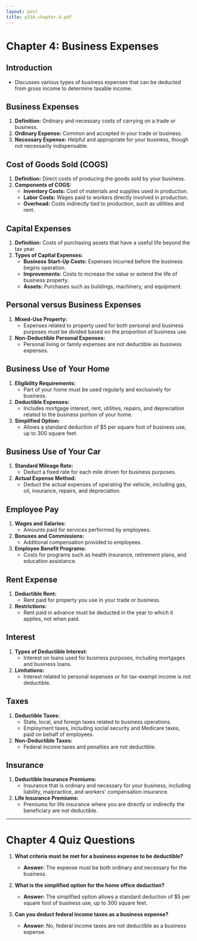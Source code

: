 ```yaml
---
layout: post
title: p334.chapter.4.pdf
--- 
```


# Chapter 4: Business Expenses

## Introduction
- Discusses various types of business expenses that can be deducted from gross income to determine taxable income.

## Business Expenses
1. **Definition:** Ordinary and necessary costs of carrying on a trade or business.
2. **Ordinary Expense:** Common and accepted in your trade or business.
3. **Necessary Expense:** Helpful and appropriate for your business, though not necessarily indispensable.

## Cost of Goods Sold (COGS)
1. **Definition:** Direct costs of producing the goods sold by your business.
2. **Components of COGS:**
   - **Inventory Costs:** Cost of materials and supplies used in production.
   - **Labor Costs:** Wages paid to workers directly involved in production.
   - **Overhead:** Costs indirectly tied to production, such as utilities and rent.

## Capital Expenses
1. **Definition:** Costs of purchasing assets that have a useful life beyond the tax year.
2. **Types of Capital Expenses:**
   - **Business Start-Up Costs:** Expenses incurred before the business begins operation.
   - **Improvements:** Costs to increase the value or extend the life of business property.
   - **Assets:** Purchases such as buildings, machinery, and equipment.

## Personal versus Business Expenses
1. **Mixed-Use Property:**
   - Expenses related to property used for both personal and business purposes must be divided based on the proportion of business use.
2. **Non-Deductible Personal Expenses:**
   - Personal living or family expenses are not deductible as business expenses.

## Business Use of Your Home
1. **Eligibility Requirements:**
   - Part of your home must be used regularly and exclusively for business.
2. **Deductible Expenses:**
   - Includes mortgage interest, rent, utilities, repairs, and depreciation related to the business portion of your home.
3. **Simplified Option:**
   - Allows a standard deduction of $5 per square foot of business use, up to 300 square feet.

## Business Use of Your Car
1. **Standard Mileage Rate:**
   - Deduct a fixed rate for each mile driven for business purposes.
2. **Actual Expense Method:**
   - Deduct the actual expenses of operating the vehicle, including gas, oil, insurance, repairs, and depreciation.

## Employee Pay
1. **Wages and Salaries:**
   - Amounts paid for services performed by employees.
2. **Bonuses and Commissions:**
   - Additional compensation provided to employees.
3. **Employee Benefit Programs:**
   - Costs for programs such as health insurance, retirement plans, and education assistance.

## Rent Expense
1. **Deductible Rent:**
   - Rent paid for property you use in your trade or business.
2. **Restrictions:**
   - Rent paid in advance must be deducted in the year to which it applies, not when paid.

## Interest
1. **Types of Deductible Interest:**
   - Interest on loans used for business purposes, including mortgages and business loans.
2. **Limitations:**
   - Interest related to personal expenses or for tax-exempt income is not deductible.

## Taxes
1. **Deductible Taxes:**
   - State, local, and foreign taxes related to business operations.
   - Employment taxes, including social security and Medicare taxes, paid on behalf of employees.
2. **Non-Deductible Taxes:**
   - Federal income taxes and penalties are not deductible.

## Insurance
1. **Deductible Insurance Premiums:**
   - Insurance that is ordinary and necessary for your business, including liability, malpractice, and workers' compensation insurance.
2. **Life Insurance Premiums:**
   - Premiums for life insurance where you are directly or indirectly the beneficiary are not deductible.

---

# Chapter 4 Quiz Questions

1. **What criteria must be met for a business expense to be deductible?**
   - **Answer:** The expense must be both ordinary and necessary for the business.

2. **What is the simplified option for the home office deduction?**
   - **Answer:** The simplified option allows a standard deduction of $5 per square foot of business use, up to 300 square feet.

3. **Can you deduct federal income taxes as a business expense?**
   - **Answer:** No, federal income taxes are not deductible as a business expense.
